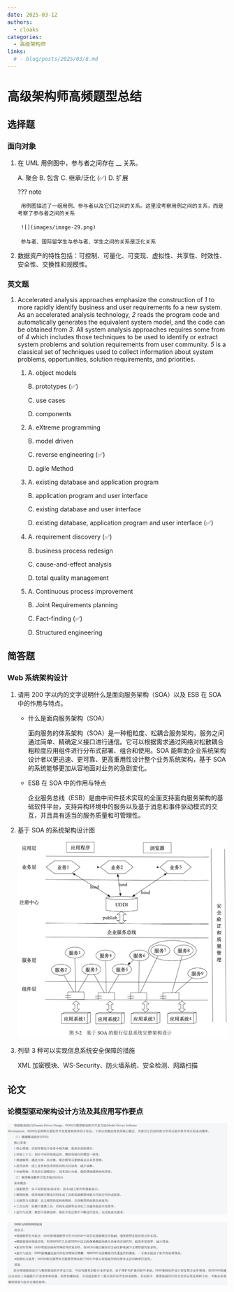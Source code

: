 ```yaml
---
date: 2025-03-12
authors:
  - cloaks
categories:
  - 高级架构师
links:
  # - blog/posts/2025/03/8.md
---
```


# 高级架构师高频题型总结

## 选择题

### 面向对象

1. 在 UML 用例图中，参与者之间存在 __ 关系。

    A. 聚合 B. 包含 C. 继承/泛化 (✅) D. 扩展

    ??? note

        用例图描述了一组用例、参与者以及它们之间的关系。这里没考察用例之间的关系，而是考察了参与者之间的关系

        ![](images/image-29.png)

        参与者、国际留学生与参与者、学生之间的关系是泛化关系

2. 数据资产的特性包括：可控制、可量化、可变现、虚拟性、共享性、时效性、安全性、交换性和规模性。

<!-- more -->

### 英文题

1. Accelerated analysis approaches emphasize the construction of _1_ to more rapidly identify business and user requirements fo a new system. As an accelerated analysis technology, _2_ reads the program code and automatically generates the equivalent system model, and the code can be obtained from _3_. All system analysis approaches requires some from of _4_ which includes those techniques to be used to identify or extract system problems and solution requirements from user community. _5_ is a classical set of techniques used to collect information about system problems, opportunities, solution requirements, and priorities.

      1.  A. object models 

          B. prototypes (✅)

          C. use cases 

          D. components

      2.  A. eXtreme programming 
          
          B. model driven 
          
          C. reverse engineering (✅) 
          
          D. agile Method

      3.  A. existing database and application program 

          B. application program and user interface 
          
          C. existing database and user interface 
          
          D. existing database, application program and user interface (✅)

      4.  A. requirement discovery (✅)
          
          B. business process redesign 
          
          C. cause-and-effect analysis 
          
          D. total quality management

      5.  A. Continuous process improvement

          B. Joint Requirements planning

          C. Fact-finding (✅)

          D. Structured engineering

## 简答题

### Web 系统架构设计

1. 请用 200 字以内的文字说明什么是面向服务架构（SOA）以及 ESB 在 SOA 中的作用与特点。

    * 什么是面向服务架构（SOA）
    
        面向服务的体系架构（SOA）是一种粗粒度、松耦合服务架构，服务之间通过简单、精确定义接口进行通信。它可以根据需求通过网络对松散耦合粗粒度应用组件进行分布式部署、组合和使用。SOA 能帮助企业系统架构设计者以更迅速、更可靠、更高重用性设计整个业务系统架构，基于 SOA 的系统能够更加从容地面对业务的急剧变化。

    * ESB 在 SOA 中的作用与特点

        企业服务总线（ESB）是由中间件技术实现的全面支持面向服务架构的基础软件平台，支持异构环境中的服务以及基于消息和事件驱动模式的交互，并且具有适当的服务质量和可管理性。

2. 基于 SOA 的系统架构设计图

    ![](images/image-26.png)

3. 列举 3 种可以实现信息系统安全保障的措施

    XML 加密模块、WS-Security、防火墙系统、安全检测、网路扫描

## 论文

### 论模型驱动架构设计方法及其应用写作要点

![](images/image-27.png)

![](images/image-28.png)
